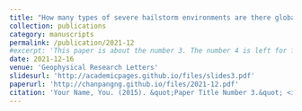 ```yaml
---
title: "How many types of severe hailstorm environments are there globally?"
collection: publications
category: manuscripts
permalink: /publication/2021-12
#excerpt: 'This paper is about the number 3. The number 4 is left for future work.'
date: 2021-12-16
venue: 'Geophysical Research Letters'
slidesurl: 'http://academicpages.github.io/files/slides3.pdf'
paperurl: 'http://chanpangng.github.io/files/2021-12.pdf'
citation: 'Your Name, You. (2015). &quot;Paper Title Number 3.&quot; <i>Journal 1</i>. 1(3).'
---
```

